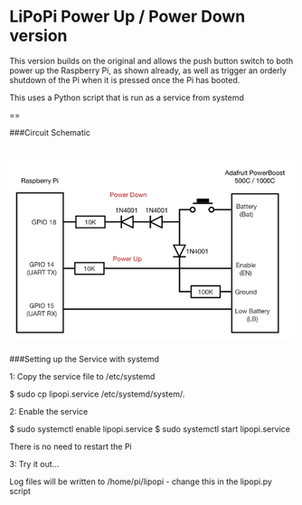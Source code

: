 LiPoPi Power Up / Power Down version
======

This version builds on the original and allows the push button switch to both power up the Raspberry Pi,
as shown already, as well as trigger an orderly shutdown of the Pi when it is pressed once the Pi has booted.

This uses a Python script that is run as a service from systemd

==

###Circuit Schematic

![schematic](/pictures/lipopi_schematic_powerboost.png)
==

###Setting up the Service with systemd

1: Copy the service file to /etc/systemd

$ sudo cp lipopi.service /etc/systemd/system/.

2: Enable the service

$ sudo systemctl enable lipopi.service
$ sudo systemctl start  lipopi.service

There is no need to restart the Pi

3: Try it out...

Log files will be written to /home/pi/lipopi - change this in the lipopi.py script


